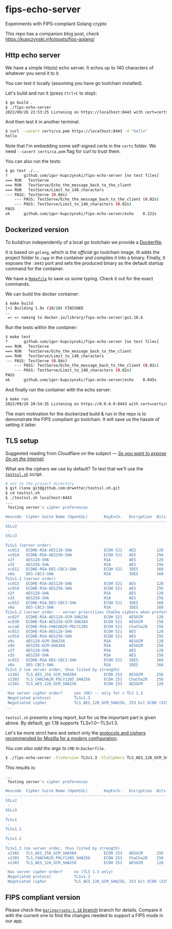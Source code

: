 # fips-echo-server

Experiments with FIPS-compliant Golang crypto

This repo has a companion blog post, check https://kupczynski.info/posts/fips-golang/

 ## Http echo server

We have a simple http(s) echo server. It echos up to 140 characters of whatever you send it to it.

You can test it locally (assuming you have go toolchain installed).

Let's build and run it (press `Ctrl+C` to stop):
```sh
$ go build .
$ ./fips-echo-server
2022/09/28 22:53:25 Listening on https://localhost:8443 with cert=certs/domain.pem and key=certs/domain.key
```

And then test it in another terminal:
```sh
$ curl --cacert certs/ca.pem https://localhost:8443 -d "hello"
hello
```

Note that I'm embedding some self-signed certs in the `certs` folder. We need `--cacert certs/ca.pem` flag for curl to
trust them.

You can also run the tests:
```sh
$ go test ./...
?   	github.com/igor-kupczynski/fips-echo-server	[no test files]
=== RUN   TestServe
=== RUN   TestServe/Echo_the_message_back_to_the_client
=== RUN   TestServe/Limit_to_140_characters
--- PASS: TestServe (0.04s)
    --- PASS: TestServe/Echo_the_message_back_to_the_client (0.02s)
    --- PASS: TestServe/Limit_to_140_characters (0.02s)
PASS
ok  	github.com/igor-kupczynski/fips-echo-server/echo	0.222s
```

## Dockerized version

To build/run independently of a local go toolchain we provide a [Dockerfile](./Dockerfile).

It is based on `golang`, which is the _official_ go toolchain image. Iit adds the project folder to `/app` in
the container and compiles it into a binary. Finally, it exposes the `:8443` port and sets the produced binary as
the default startup command for the container.

We have a [`Makefile`](./Makefile) to save us some typing. Check it out for the exact commands.

We can build the docker container:
```sh
$ make build
[+] Building 1.0s (10/10) FINISHED
..
 => => naming to docker.io/library/fips-echo-server:go1.18.6
```

Run the tests within the container:
```sh
$ make test
?   	github.com/igor-kupczynski/fips-echo-server	[no test files]
=== RUN   TestServe
=== RUN   TestServe/Echo_the_message_back_to_the_client
=== RUN   TestServe/Limit_to_140_characters
--- PASS: TestServe (0.04s)
    --- PASS: TestServe/Echo_the_message_back_to_the_client (0.02s)
    --- PASS: TestServe/Limit_to_140_characters (0.02s)
PASS
ok  	github.com/igor-kupczynski/fips-echo-server/echo	0.045s
```

And finally run the container with the echo server:
```sh
$ make run
2022/09/28 20:54:35 Listening on https://0.0.0.0:8443 with cert=certs/domain.pem and key=certs/domain.key
```

The main motivation for the dockerized build & run in the repo is to demonstrate the FIPS compliant go toolchain.
It will save us the hassle of setting it latter.

## TLS setup

Suggested reading from Cloudflare on the subject —
[_So you want to expose Go on the Internet_](https://blog.cloudflare.com/exposing-go-on-the-internet/).

What are the ciphers we use by default? To test that we'll use the [`testssl.sh`](https://github.com/drwetter/testssl.sh)
script.

```sh
# not in the project directory
$ git clone git@github.com:drwetter/testssl.sh.git
$ cd testssl.sh
$ ./testssl.sh localhost:8443
...
 Testing server's cipher preferences 

Hexcode  Cipher Suite Name (OpenSSL)       KeyExch.   Encryption  Bits     Cipher Suite Name (IANA/RFC)
-----------------------------------------------------------------------------------------------------------------------------
SSLv2
 - 
SSLv3
 - 
TLSv1 (server order)
 xc013   ECDHE-RSA-AES128-SHA              ECDH 521   AES         128      TLS_ECDHE_RSA_WITH_AES_128_CBC_SHA                 
 xc014   ECDHE-RSA-AES256-SHA              ECDH 521   AES         256      TLS_ECDHE_RSA_WITH_AES_256_CBC_SHA                 
 x2f     AES128-SHA                        RSA        AES         128      TLS_RSA_WITH_AES_128_CBC_SHA                       
 x35     AES256-SHA                        RSA        AES         256      TLS_RSA_WITH_AES_256_CBC_SHA                       
 xc012   ECDHE-RSA-DES-CBC3-SHA            ECDH 521   3DES        168      TLS_ECDHE_RSA_WITH_3DES_EDE_CBC_SHA                
 x0a     DES-CBC3-SHA                      RSA        3DES        168      TLS_RSA_WITH_3DES_EDE_CBC_SHA                      
TLSv1.1 (server order)
 xc013   ECDHE-RSA-AES128-SHA              ECDH 521   AES         128      TLS_ECDHE_RSA_WITH_AES_128_CBC_SHA                 
 xc014   ECDHE-RSA-AES256-SHA              ECDH 521   AES         256      TLS_ECDHE_RSA_WITH_AES_256_CBC_SHA                 
 x2f     AES128-SHA                        RSA        AES         128      TLS_RSA_WITH_AES_128_CBC_SHA                       
 x35     AES256-SHA                        RSA        AES         256      TLS_RSA_WITH_AES_256_CBC_SHA                       
 xc012   ECDHE-RSA-DES-CBC3-SHA            ECDH 521   3DES        168      TLS_ECDHE_RSA_WITH_3DES_EDE_CBC_SHA                
 x0a     DES-CBC3-SHA                      RSA        3DES        168      TLS_RSA_WITH_3DES_EDE_CBC_SHA                      
TLSv1.2 (server order -- server prioritizes ChaCha ciphers when preferred by clients)
 xc02f   ECDHE-RSA-AES128-GCM-SHA256       ECDH 521   AESGCM      128      TLS_ECDHE_RSA_WITH_AES_128_GCM_SHA256              
 xc030   ECDHE-RSA-AES256-GCM-SHA384       ECDH 521   AESGCM      256      TLS_ECDHE_RSA_WITH_AES_256_GCM_SHA384              
 xcca8   ECDHE-RSA-CHACHA20-POLY1305       ECDH 521   ChaCha20    256      TLS_ECDHE_RSA_WITH_CHACHA20_POLY1305_SHA256        
 xc013   ECDHE-RSA-AES128-SHA              ECDH 521   AES         128      TLS_ECDHE_RSA_WITH_AES_128_CBC_SHA                 
 xc014   ECDHE-RSA-AES256-SHA              ECDH 521   AES         256      TLS_ECDHE_RSA_WITH_AES_256_CBC_SHA                 
 x9c     AES128-GCM-SHA256                 RSA        AESGCM      128      TLS_RSA_WITH_AES_128_GCM_SHA256                    
 x9d     AES256-GCM-SHA384                 RSA        AESGCM      256      TLS_RSA_WITH_AES_256_GCM_SHA384                    
 x2f     AES128-SHA                        RSA        AES         128      TLS_RSA_WITH_AES_128_CBC_SHA                       
 x35     AES256-SHA                        RSA        AES         256      TLS_RSA_WITH_AES_256_CBC_SHA                       
 xc012   ECDHE-RSA-DES-CBC3-SHA            ECDH 521   3DES        168      TLS_ECDHE_RSA_WITH_3DES_EDE_CBC_SHA                
 x0a     DES-CBC3-SHA                      RSA        3DES        168      TLS_RSA_WITH_3DES_EDE_CBC_SHA                      
TLSv1.3 (no server order, thus listed by strength)
 x1302   TLS_AES_256_GCM_SHA384            ECDH 253   AESGCM      256      TLS_AES_256_GCM_SHA384                             
 x1303   TLS_CHACHA20_POLY1305_SHA256      ECDH 253   ChaCha20    256      TLS_CHACHA20_POLY1305_SHA256                       
 x1301   TLS_AES_128_GCM_SHA256            ECDH 253   AESGCM      128      TLS_AES_128_GCM_SHA256                             

 Has server cipher order?     yes (OK) -- only for < TLS 1.3
 Negotiated protocol          TLSv1.3
 Negotiated cipher            TLS_AES_128_GCM_SHA256, 253 bit ECDH (X25519)
...
```

`testssl.sh` presents a long report, but for us the important part is given above. By default, go 1.18 supports
TLSv1.0--TLSv1.3.

Let's be more strict here and select only the
[protocols and ciphers recommended by Mozilla for a _modern_ configuration](https://wiki.mozilla.org/Security/Server_Side_TLS).

_You can also add the args to `CMD` in `Dockerfile`_.

```sh
$ ./fips-echo-server -tlsVersion TLSv1.3 -tlsCiphers TLS_AES_128_GCM_SHA256:TLS_AES_256_GCM_SHA384:TLS_CHACHA20_POLY1305_SHA256:ECDHE-RSA-AES128-GCM-SHA256
```

This results is:
```sh
...
 Testing server's cipher preferences 

Hexcode  Cipher Suite Name (OpenSSL)       KeyExch.   Encryption  Bits     Cipher Suite Name (IANA/RFC)
-----------------------------------------------------------------------------------------------------------------------------
SSLv2
 - 
SSLv3
 - 
TLSv1
 - 
TLSv1.1
 - 
TLSv1.2
 - 
TLSv1.3 (no server order, thus listed by strength)
 x1302   TLS_AES_256_GCM_SHA384            ECDH 253   AESGCM      256      TLS_AES_256_GCM_SHA384                             
 x1303   TLS_CHACHA20_POLY1305_SHA256      ECDH 253   ChaCha20    256      TLS_CHACHA20_POLY1305_SHA256                       
 x1301   TLS_AES_128_GCM_SHA256            ECDH 253   AESGCM      128      TLS_AES_128_GCM_SHA256                             

 Has server cipher order?     no (TLS 1.3 only)
 Negotiated protocol          TLSv1.3
 Negotiated cipher            TLS_AES_128_GCM_SHA256, 253 bit ECDH (X25519) (limited sense as client will pick)
```

## FIPS compliant version

Please check the
[`boringcrypto-1.18` branch](https://github.com/igor-kupczynski/fips-echo-server/compare/main-1.18...boringcrypto-1.18)
branch for details. Compare it with the current one to find the changes needed to support a FIPS mode in our app.